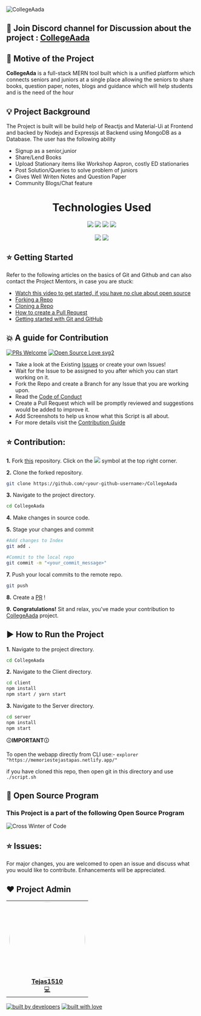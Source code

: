 ![CollegeAada](https://socialify.git.ci/Tejas1510/CollegeAada/image?description=1&forks=1&issues=1&language=1&owner=1&pattern=Plus&pulls=1&stargazers=1&theme=Dark)

## 📢 Join Discord channel for Discussion about the project : [CollegeAada](https://discord.gg/pQbVQqu7)

## 📌 Motive of the Project

<b>CollegeAda</b> is a full-stack MERN tool built which is a unified platform which connects seniors and juniors at a single place allowing the seniors to share books, question paper, notes, blogs and guidance which will help students and is the need of the hour

## 💡 Project Background

The Project is built will be build help of Reactjs and Material-Ui at Frontend and backed by Nodejs and Expressjs at Backend using MongoDB as a Database. The user has the following
ability

- Signup as a senior,junior
- Share/Lend Books
- Upload Stationary items like Workshop Aapron, costly ED stationaries
- Post Solution/Queries to solve problem of juniors
- Gives Well Writen Notes and Question Paper
- Community Blogs/Chat feature


<center><h1 align="center">Technologies Used</h1></center>
<p align="center">
<img src = "https://github.com/Tejas1510/CollegeAada/blob/main/Images/react1.png"></img>
<img src = "https://github.com/Tejas1510/CollegeAada/blob/main/Images/nodejs.png"></img>
<img src = "https://github.com/Tejas1510/CollegeAada/blob/main/Images/express.png"></img>
<img src = "https://github.com/Tejas1510/CollegeAada/blob/main/Images/mongo.png"></img>
</p>

<p align="center" margin="10px">
<img margin="10px" align="center" src = "https://github.com/Tejas1510/CollegeAada/blob/main/Images/netlify.png"></img>
<img align="center" src = "https://github.com/Tejas1510/CollegeAada/blob/main/Images/heroku.png"></img>
</p>

## ⭐ Getting Started

Refer to the following articles on the basics of Git and Github and can also contact the Project Mentors, in case you are stuck:

- [Watch this video to get started, if you have no clue about open source](https://youtu.be/SL5KKdmvJ1U)
- [Forking a Repo](https://help.github.com/en/github/getting-started-with-github/fork-a-repo)
- [Cloning a Repo](https://help.github.com/en/desktop/contributing-to-projects/creating-a-pull-request)
- [How to create a Pull Request](https://opensource.com/article/19/7/create-pull-request-github)
- [Getting started with Git and GitHub](https://towardsdatascience.com/getting-started-with-git-and-github-6fcd0f2d4ac6)

## 💥 A guide for Contribution

[![PRs Welcome](https://img.shields.io/badge/PRs-welcome-brightgreen.svg?style=flat-square)](http://makeapullrequest.com)
[![Open Source Love svg2](https://badges.frapsoft.com/os/v2/open-source.svg?v=103)](https://github.com/ellerbrock/open-source-badges/)

- Take a look at the Existing [Issues](https://github.com/Tejas1510/CollegeAada/issues) or create your own Issues!
- Wait for the Issue to be assigned to you after which you can start working on it.
- Fork the Repo and create a Branch for any Issue that you are working upon.
- Read the [Code of Conduct](https://github.com/Tejas1510/Hacking-Scripts/blob/main/CODE_OF_CONDUCT.md)
- Create a Pull Request which will be promptly reviewed and suggestions would be added to improve it.
- Add Screenshots to help us know what this Script is all about.
- For more details visit the [Contribution Guide](https://github.com/Tejas1510/CollegeAada/blob/master/CONTRIBUTING.md)


## ⭐ Contribution:
**1.** Fork [this](https://github.com/Tejas1510/CollegeAada/) repository.
Click on the <a href="https://github.com/Tejas1510/CollegeAada/"><img src="https://img.icons8.com/ios/24/000000/code-fork.png"></a> symbol at the top right corner.

**2.** Clone the forked repository.

```bash
git clone https://github.com/<your-github-username>/CollegeAada
```

**3.** Navigate to the project directory.

```bash
cd CollegeAada
```

**4.** Make changes in source code.

**5.** Stage your changes and commit

```bash
#Add changes to Index
git add .

#Commit to the local repo
git commit -m "<your_commit_message>"
```

**7.** Push your local commits to the remote repo.

```bash
git push
```

**8.** Create a [PR](https://help.github.com/en/github/collaborating-with-issues-and-pull-requests/creating-a-pull-request) !

**9.** **Congratulations!** Sit and relax, you've made your contribution to [CollegeAada](https://github.com/Tejas1510/CollegeAada) project.

##  ▶️ How to Run the Project

**1.** Navigate to the project directory.

```bash
cd CollegeAada
```

**2.** Navigate to the Client directory.

```bash
cd client
npm install
npm start / yarn start
```

**3.** Navigate to the Server directory.

```bash
cd server
npm install
npm start 
```
🛈**IMPORTANT**🛈

To open the webapp directly from CLI use:-
```explorer "https://memoriestejastapas.netlify.app/"```

if you have cloned this repo, then open git in this directory and use 
``` ./script.sh ```

## 📢  Open Source Program

### This Project is a part of the following Open Source Program

<img src ="https://github.com/Tejas1510/CollegeAada/blob/main/Images/cwoc.png" alt ="Cross Winter of Code"></img>

## ⭐ Issues:
For major changes, you are welcomed to open an issue and discuss what you would like to contribute. Enhancements will be appreciated.

## ❤️ Project Admin
<table>
    <tr>
        <td align="center">
            <a href="https://github.com/Tejas1510">
            <img src="https://avatars0.githubusercontent.com/u/64543913?s=400&u=6468d71695b9ce8fc4a5704cfe7df32fdd28437a&v=4" width="200px;" alt="" style="border-radius:50%"/> <br />
            <b>Tejas1510</b>
            </a><br />
            <a href="https://github.com/Tejas1510/Awesome-Javascript-and-React-Project/commits?author=Tejas1510" title="Coding">💻</a>
        </td>
 </tr>
 </table>


<a href="https://github.com/Tejas1510"><img src="http://ForTheBadge.com/images/badges/built-by-developers.svg" alt="built by developers"></a>
[![built with love](https://forthebadge.com/images/badges/built-with-love.svg)](https://github.com/Tejas1510/CollegeAada)
